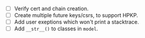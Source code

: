  * [ ] Verify cert and chain creation.
 * [ ] Create multiple future keys/csrs, to support HPKP.
 * [ ] Add user exeptions which won't print a stacktrace.
 * [ ] Add `__str__()` to classes in `model`.